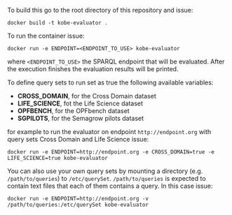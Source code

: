 To build this go to the root directory of this repository and issue:

    docker build -t kobe-evaluator .

To run the container issue:

    docker run -e ENDPOINT=<ENDPOINT_TO_USE> kobe-evaluator

where `<ENDPOINT_TO_USE>` the SPARQL endpoint that will be evaluated. After the execution finishes the evaluation results will be printed.

To define query sets to run set as true the following available variables:

 - **CROSS_DOMAIN**, for the Cross Domain dataset
 - **LIFE_SCIENCE**, fot the Life Science dataset
 - **OPFBENCH**, for the OPFbench dataset
 - **SGPILOTS**, for the Semagrow pilots dataset

for example to run the evaluator on endpoint `http://endpoint.org` with query sets Cross Domain and Life Science issue:

    docker run -e ENDPOINT=http://endpoint.org -e CROSS_DOMAIN=true -e LIFE_SCIENCE=true kobe-evaluator

You can also use your own query sets by mounting a directory (e.g. `/path/to/queries`) to `/etc/querySet`. `/path/to/queries` is expected to contain text files that each of them contains a query. In this case issue:

    docker run -e ENDPOINT=http://endpoint.org -v /path/to/queries:/etc/querySet kobe-evaluator
